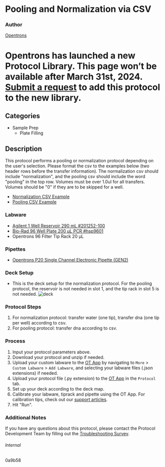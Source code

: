 # Pooling and Normalization via CSV


### Author
[Opentrons](https://opentrons.com/)



# Opentrons has launched a new Protocol Library. This page won’t be available after March 31st, 2024. [Submit a request](https://docs.google.com/forms/d/e/1FAIpQLSdYYp9QCKow4nn0KlCVsMS3HX0eJ0N9O7-erajKvcpT0lWbSg/viewform) to add this protocol to the new library.

## Categories
* Sample Prep
	* Plate Filling


## Description
This protocol performs a pooling or normalization protocol depending on the user's selection. Please format the csv to the examples below (two header rows before the transfer information). The normalization csv should include "normalization", and the pooling csv should include the word "pooling" in the top row.  Volumes must be over 1.0ul for all transfers. Volumes should be "0" if they are to be skipped for a well.


* [Normalization CSV Example](https://opentrons-protocol-library-website.s3.amazonaws.com/custom-README-images/0a9b58/normalization.png)
* [Pooling CSV Example](https://opentrons-protocol-library-website.s3.amazonaws.com/custom-README-images/0a9b58/pooling.png)




### Labware
* [Agilent 1 Well Reservoir 290 mL #201252-100](https://www.agilent.com/store/en_US/Prod-201252-100/201252-100)
* [Bio-Rad 96 Well Plate 200 µL PCR #hsp9601](http://www.bio-rad.com/en-us/sku/hsp9601-hard-shell-96-well-pcr-plates-low-profile-thin-wall-skirted-white-clear?ID=hsp9601)
* Opentrons 96 Filter Tip Rack 20 µL


### Pipettes
* [Opentrons P20 Single Channel Electronic Pipette (GEN2)](https://shop.opentrons.com/single-channel-electronic-pipette-p20/)


### Deck Setup

* This is the deck setup for the normalization protocol. For the pooling protocol, the reservoir is not needed in slot 1, and the tip rack in slot 5 is not needed.
![deck](https://opentrons-protocol-library-website.s3.amazonaws.com/custom-README-images/0a9b58/Screen+Shot+2023-04-24+at+4.01.28+PM.png)


### Protocol Steps
1. For normalization protocol: transfer water (one tip), transfer dna (one tip per well) according to csv.
2. For pooling protocol: transfer dna according to csv.


### Process
1. Input your protocol parameters above.
2. Download your protocol and unzip if needed.
3. Upload your custom labware to the [OT App](https://opentrons.com/ot-app) by navigating to `More` > `Custom Labware` > `Add Labware`, and selecting your labware files (.json extensions) if needed.
4. Upload your protocol file (.py extension) to the [OT App](https://opentrons.com/ot-app) in the `Protocol` tab.
5. Set up your deck according to the deck map.
6. Calibrate your labware, tiprack and pipette using the OT App. For calibration tips, check out our [support articles](https://support.opentrons.com/en/collections/1559720-guide-for-getting-started-with-the-ot-2).
7. Hit "Run".


### Additional Notes
If you have any questions about this protocol, please contact the Protocol Development Team by filling out the [Troubleshooting Survey](https://protocol-troubleshooting.paperform.co/).


###### Internal
0a9b58
